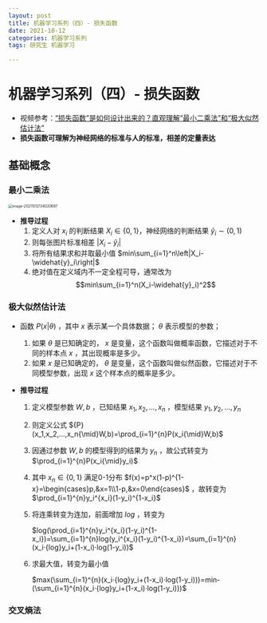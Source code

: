 ```yaml
---
layout: post
title: 机器学习系列（四）- 损失函数
date: 2021-10-12
categories: 机器学习系列
tags: 研究生 机器学习

---
```


# 机器学习系列（四）- 损失函数

- 视频参考：[“损失函数”是如何设计出来的？直观理解“最小二乘法”和“极大似然估计法”](https://www.bilibili.com/video/BV1Y64y1Q7hi)
- **损失函数可理解为神经网络的标准与人的标准，相差的定量表达**

## 基础概念

### 最小二乘法

<img src="http://r0umepz0y.hb-bkt.clouddn.com/img/image-20211012134020697.png" alt="image-20211012134020697" style="zoom:50%;" />

- **推导过程**
  1. 定义人对 $x_i$ 的判断结果 $X_i\in\{0,1\}$，神经网络的判断结果 $\widehat{y}_i\sim(0,1)$ 
  2. 则每张图片标准相差 $\left|X_i-\widehat{y}_i\right|$
  3. 将所有结果求和并取最小值 $min\sum_{i=1}^n\left|X_i-\widehat{y}_i\right|$ 
  4. 绝对值在定义域内不一定全程可导，通常改为 $$min\sum_{i=1}^n(X_i-\widehat{y}_i)^2$$ 

### 极大似然估计法

- 函数 $P(x|\theta)$ ，其中 $x$ 表示某一个具体数据； $\theta$ 表示模型的参数；
  1. 如果 $\theta$ 是已知确定的， $x$ 是变量，这个函数叫做概率函数，它描述对于不同的样本点 $x$ ，其出现概率是多少。
  2. 如果 $x$ 是已知确定的， $\theta$ 是变量，这个函数叫做似然函数，它描述对于不同模型参数，出现 $x$ 这个样本点的概率是多少。
- **推导过程**

  1. 定义模型参数 $W,b$ ，已知结果 $x_1,x_2,...,x_n$ ，模型结果 $y_1,y_2,...,y_n$ 
  
  2. 则定义公式 ${P}(x_1,x_2,...,x_n{\mid}W,b)=\prod_{i=1}^{n}P(x_i{\mid}W,b)$ 
  
  3. 因通过参数 $W,b$ 的模型得到的结果为 $y_n$ ，故公式转变为 $\prod_{i=1}^{n}P(x_i{\mid}y_i)$ 
  
  4. 其中 $x_n\in\{0,1\}$ 满足0-1分布 $f(x)=p^x(1-p)^{1-x}=\begin{cases}p,&x=1\\1-p,&x=0\end{cases}$ ，故转变为 $\prod_{i=1}^{n}y_i^{x_i}(1-y_i)^{1-x_i}$ 
  
  5. 将连乘转变为连加，前面增加 $log$ ，转变为
  
     $log(\prod_{i=1}^{n}y_i^{x_i}(1-y_i)^{1-x_i})=\sum_{i=1}^{n}log(y_i^{x_i}(1-y_i)^{1-x_i})=\sum_{i=1}^{n}(x_i·{log}y_i+(1-x_i)·log(1-y_i))$ 
  
  6. 求最大值，转变为最小值
  
     $max(\sum_{i=1}^{n}(x_i·{log}y_i+(1-x_i)·log(1-y_i)))=min-(\sum_{i=1}^{n}(x_i·{log}y_i+(1-x_i)·log(1-y_i)))$

### 交叉熵法



